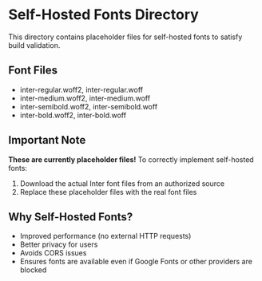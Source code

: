 # Self-Hosted Fonts Directory

This directory contains placeholder files for self-hosted fonts to satisfy build validation.

## Font Files

- inter-regular.woff2, inter-regular.woff
- inter-medium.woff2, inter-medium.woff
- inter-semibold.woff2, inter-semibold.woff
- inter-bold.woff2, inter-bold.woff

## Important Note

**These are currently placeholder files!** To correctly implement self-hosted fonts:

1. Download the actual Inter font files from an authorized source
2. Replace these placeholder files with the real font files

## Why Self-Hosted Fonts?

- Improved performance (no external HTTP requests)
- Better privacy for users
- Avoids CORS issues
- Ensures fonts are available even if Google Fonts or other providers are blocked
